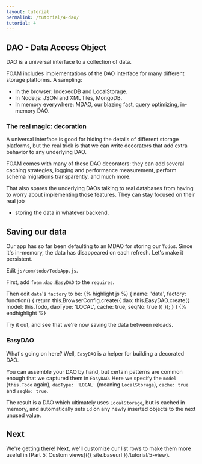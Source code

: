 ```yaml
---
layout: tutorial
permalink: /tutorial/4-dao/
tutorial: 4
---
```


## DAO - Data Access Object

DAO is a universal interface to a collection of data.

FOAM includes implementations of the DAO interface for many different storage
platforms. A sampling:

- In the browser: IndexedDB and LocalStorage.
- In Node.js: JSON and XML files, MongoDB.
- In memory everywhere: MDAO, our blazing fast, query optimizing, in-memory DAO.

### The real magic: decoration

A universal interface is good for hiding the details of different storage
platforms, but the real trick is that we can write decorators that add extra
behavior to any underlying DAO.

FOAM comes with many of these DAO decorators: they can add several caching
strategies, logging and performance measurement, perform schema migrations
transparently, and much more.

That also spares the underlying DAOs talking to real databases from having to
worry about implementing those features. They can stay focused on their real job
- storing the data in whatever backend.



## Saving our data

Our app has so far been defaulting to an MDAO for storing our `Todo`s. Since
it's in-memory, the data has disappeared on each refresh. Let's make it
persistent.

Edit `js/com/todo/TodoApp.js`.

First, add `foam.dao.EasyDAO` to the `requires`.

Then edit `data`'s `factory` to be:
{% highlight js %}
{
  name: 'data',
  factory: function() {
    return this.BrowserConfig.create({
      dao: this.EasyDAO.create({
        model: this.Todo,
        daoType: 'LOCAL',
        cache: true,
        seqNo: true
      })
    });
  }
}
{% endhighlight %}

Try it out, and see that we're now saving the data between reloads.

### EasyDAO

What's going on here? Well, `EasyDAO` is a helper for building a decorated DAO.

You can assemble your DAO by hand, but certain patterns are common
enough that we captured them in `EasyDAO`. Here we specify the `model` (`this.Todo`
again), `daoType: 'LOCAL'` (meaning `LocalStorage`), `cache: true` and `seqNo: true`.

The result is a DAO which ultimately uses `LocalStorage`, but is cached in
memory, and automatically sets `id` on any newly inserted objects to the next
unused value.


## Next

We're getting there! Next, we'll customize our list rows to make them more
useful in [Part 5: Custom views]({{ site.baseurl }}/tutorial/5-view).
